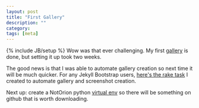 ```yaml
---
layout: post
title: "First Gallery"
description: ""
category: 
tags: [meta]
---
```

{% include JB/setup %}
Wow was that ever challenging. My first <a href="{{ BASE_PATH }}/galleries/2012/10/13/milestone-3">gallery</a> is done, but setting it up took two weeks.

The good news is that I was able to automate gallery creation so next time it will be much quicker. For any Jekyll Bootstrap users, <a href="https://github.com/greenmoss/NotOrion/blob/gh-pages/_rake/screenshots.rake">here's the rake task</a> I created to automate gallery and screenshot creation.

Next up: create a NotOrion python <a href="http://pypi.python.org/pypi/virtualenv">virtual env</a> so there will be something on github that is worth downloading.
